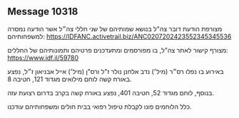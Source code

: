 ## Message 10318

מצורפת הודעת דובר צה"ל בנושא שמותיהם של שני חללי צה״ל אשר הודעה נמסרה למשפחותיהם: https://IDFANC.activetrail.biz/ANC0207202423552345345536

מצורף קישור לאתר צה"ל, בו מפורסמים ומתעדכנים פרטיהם ותמונותיהם של החללים:
https://www.idf.il/59780

באירוע בו נפלו רס״ר (מיל׳) נדב אלחנן נולר ז"ל ורס"ן (מיל׳) אייל אבניאון ז״ל, נפצע באורח קשה לוחם מילואים מגדוד 121, חטיבה 8.

בנוסף, לוחם מגדוד 52, חטיבה 401, נפצע באורח קשה בקרב בדרום רצועת עזה.

כלל הלוחמים פונו לקבלת טיפול רפואי בבית חולים ומשפחותיהם עודכנו.


